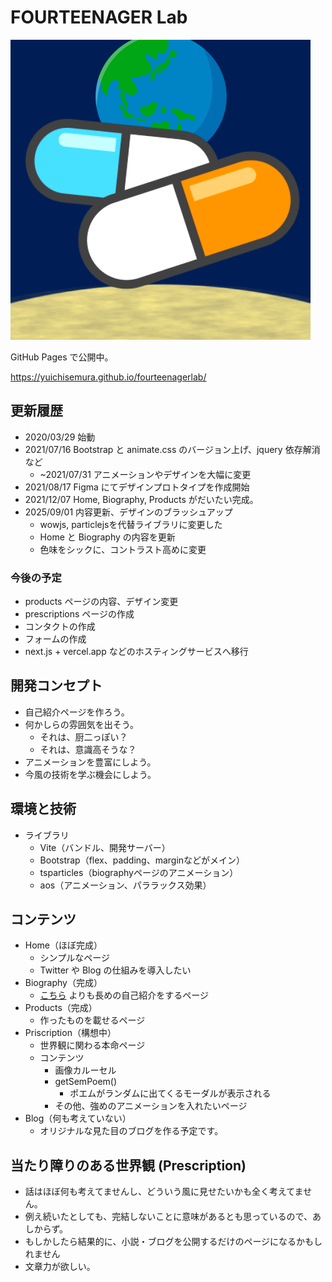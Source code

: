 # FOURTEENAGER Lab

![favicon](./src/assets/14l-favicon.png)

GitHub Pages で公開中。

<https://yuichisemura.github.io/fourteenagerlab/>

## 更新履歴

- 2020/03/29 始動
- 2021/07/16 Bootstrap と animate.css のバージョン上げ、jquery 依存解消など
  - ~2021/07/31 アニメーションやデザインを大幅に変更
- 2021/08/17 Figma にてデザインプロトタイプを作成開始
- 2021/12/07 Home, Biography, Products がだいたい完成。
- 2025/09/01 内容更新、デザインのブラッシュアップ
  - wowjs, particlejsを代替ライブラリに変更した
  - Home と Biography の内容を更新
  - 色味をシックに、コントラスト高めに変更

### 今後の予定

- products ページの内容、デザイン変更
- prescriptions ページの作成
- コンタクトの作成
- フォームの作成
- next.js + vercel.app などのホスティングサービスへ移行

## 開発コンセプト

- 自己紹介ページを作ろう。
- 何かしらの雰囲気を出そう。
  - それは、厨二っぽい？
  - それは、意識高そうな？
- アニメーションを豊富にしよう。
- 今風の技術を学ぶ機会にしよう。

## 環境と技術

- ライブラリ
  - Vite（バンドル、開発サーバー）
  - Bootstrap（flex、padding、marginなどがメイン）
  - tsparticles（biographyページのアニメーション）
  - aos（アニメーション、パララックス効果）

## コンテンツ

- Home（ほぼ完成）
  - シンプルなページ
  - Twitter や Blog の仕組みを導入したい
- Biography（完成）
  - [こちら](https://yuichisemura.github.io/) よりも長めの自己紹介をするページ
- Products（完成）
  - 作ったものを載せるページ
- Priscription（構想中）
  - 世界観に関わる本命ページ
  - コンテンツ
    - 画像カルーセル
    - getSemPoem()
      - ポエムがランダムに出てくるモーダルが表示される
    - その他、強めのアニメーションを入れたいページ
- Blog（何も考えていない）
  - オリジナルな見た目のブログを作る予定です。

## 当たり障りのある世界観 (Prescription)

- 話はほぼ何も考えてませんし、どういう風に見せたいかも全く考えてません。
- 例え続いたとしても、完結しないことに意味があるとも思っているので、あしからず。
- もしかしたら結果的に、小説・ブログを公開するだけのページになるかもしれません
- 文章力が欲しい。
